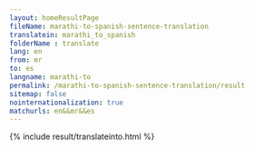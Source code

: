 ```yaml
---
layout: homeResultPage
fileName: marathi-to-spanish-sentence-translation
translatein: marathi_to_spanish
folderName : translate
lang: en
from: mr
to: es
langname: marathi-to
permalink: /marathi-to-spanish-sentence-translation/result
sitemap: false
nointernationalization: true
matchurls: en&&mr&&es
---
```

{% include result/translateinto.html %}

<script src="/js/result/translation.js" data-foldername="{{page.folderName}}" data-lang="{{page.lang}}"></script>
